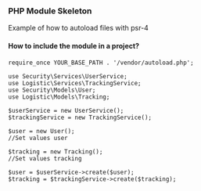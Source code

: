 ### PHP Module Skeleton

Example of how to autoload files with psr-4

#### How to include the module in a project?

````
require_once YOUR_BASE_PATH . '/vendor/autoload.php';

use Security\Services\UserService;
use Logistic\Services\TrackingService;
use Security\Models\User;
use Logistic\Models\Tracking;

$userService = new UserService();
$trackingService = new TrackingService();

$user = new User();
//Set values user

$tracking = new Tracking();
//Set values tracking

$user = $userService->create($user);
$tracking = $trackingService->create($tracking);
````
